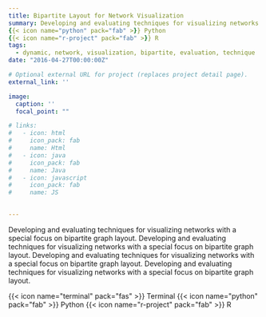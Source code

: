 ```yaml
---
title: Bipartite Layout for Network Visualization
summary: Developing and evaluating techniques for visualizing networks with a special focus on bipartite graph layout. {{< icon name="terminal" pack="fas" >}} Terminal
{{< icon name="python" pack="fab" >}} Python
{{< icon name="r-project" pack="fab" >}} R
tags:
  - dynamic, network, visualization, bipartite, evaluation, technique
date: "2016-04-27T00:00:00Z"

# Optional external URL for project (replaces project detail page).
external_link: ''

image:
  caption: ''
  focal_point: ""

# links:
#   - icon: html
#     icon_pack: fab
#     name: Html
#   - icon: java
#     icon_pack: fab
#     name: Java
#   - icon: javascript
#     icon_pack: fab
#     name: JS
    

---
```

Developing and evaluating techniques for visualizing networks with a special focus on bipartite graph layout. Developing and evaluating techniques for visualizing networks with a special focus on bipartite graph layout. Developing and evaluating techniques for visualizing networks with a special focus on bipartite graph layout. Developing and evaluating techniques for visualizing networks with a special focus on bipartite graph layout. 

{{< icon name="terminal" pack="fas" >}} Terminal
{{< icon name="python" pack="fab" >}} Python
{{< icon name="r-project" pack="fab" >}} R